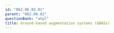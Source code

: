 ```yaml
---
id: "062.06.02.01"
parent: "062.06.02"
questionBank: "atpl"
title: Ground-based augmentation systems (GBASs)
---
```

